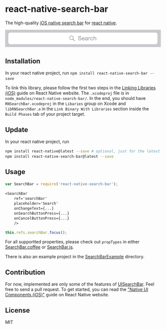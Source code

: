# react-native-search-bar

The high-quality [iOS native search bar](https://developer.apple.com/library/ios/documentation/UserExperience/Conceptual/UIKitUICatalog/UISearchBar.html) for [react native](https://facebook.github.io/react-native/).

<img src="SearchBar.png"/>

## Installation

In your react native project, run `npm install react-native-search-bar --save`

To link this library, please follow the first two steps in the [Linking Libraries (iOS)](http://facebook.github.io/react-native/docs/linking-libraries-ios.html) guide on React Native website. The `.xcodeproj` file is in `node_modules/react-native-search-bar/`. In the end, you should have `RNSearchBar.xcodeproj` in the `Libaries` group on Xcode and `libRNSearchBar.a` in the `Link Binary With Libraries` section inside the `Build Phases` tab of your project target.

## Update

In your react native project, run

```Bash
npm install react-native@latest --save # optional, just for the latest react-native
npm install react-native-search-bar@latest --save
```

## Usage

```javascript
var SearchBar = require('react-native-search-bar');
```

```JSX
<SearchBar
	ref='searchBar'
	placeholder='Search'
	onChangeText={...}
	onSearchButtonPress={...}
	onCancelButtonPress={...}
	/>
```

```javascript
this.refs.searchBar.focus();
```

For all supportted properties, please check out `propTypes` in either [SearchBar.coffee](SearchBar.coffee) or [SearchBar.js](SearchBar.js).

There is also an example project in the [SearchBarExample](SearchBarExample) directory.

## Contribution

For now, implemented are only some of the features of [UISearchBar](https://developer.apple.com/library/ios/documentation/UIKit/Reference/UISearchBar_Class/).
Feel free to send a pull request. To get started, you can read the ["Native UI Components (iOS)"](http://facebook.github.io/react-native/docs/native-components-ios.html) guide on React Native website.

## License

MIT
